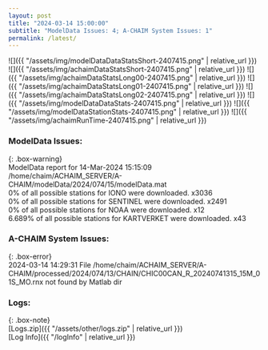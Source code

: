 ```yaml
---
layout: post
title: "2024-03-14 15:00:00"
subtitle: "ModelData Issues: 4; A-CHAIM System Issues: 1"
permalink: /latest/
---
```


![]({{ "/assets/img/modelDataDataStatsShort-2407415.png" | relative_url }})
![]({{ "/assets/img/achaimDataStatsShort-2407415.png" | relative_url }})
![]({{ "/assets/img/achaimDataStatsLong00-2407415.png" | relative_url }})
![]({{ "/assets/img/achaimDataStatsLong01-2407415.png" | relative_url }})
![]({{ "/assets/img/achaimDataStatsLong02-2407415.png" | relative_url }})
![]({{ "/assets/img/modelDataDataStats-2407415.png" | relative_url }})
![]({{ "/assets/img/modelDataStationStats-2407415.png" | relative_url }})
![]({{ "/assets/img/achaimRunTime-2407415.png" | relative_url }})


### ModelData Issues:  
  
{: .box-warning}  
 ModelData report for 14-Mar-2024 15:15:09   
 /home/chaim/ACHAIM_SERVER/A-CHAIM/modelData/2024/074/15/modelData.mat   
 0% of all possible stations for IONO were downloaded. x3036   
 0% of all possible stations for SENTINEL were downloaded. x2491   
 0% of all possible stations for NOAA were downloaded. x12   
 6.689% of all possible stations for KARTVERKET were downloaded. x43   
  
### A-CHAIM System Issues:  
  
{: .box-error}  
2024-03-14 14:29:31 File /home/chaim/ACHAIM_SERVER/A-CHAIM/processed/2024/074/13/CHAIN/CHIC00CAN_R_20240741315_15M_01S_MO.rnx not found by Matlab dir  

### Logs:  
  
{: .box-note}  
[Logs.zip]({{ "/assets/other/logs.zip" | relative_url }})  
[Log Info]({{ "/logInfo" | relative_url }})  
